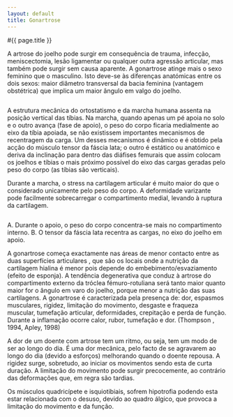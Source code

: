 ```yaml
---
layout: default
title: Gonartrose
---
```


#{{ page.title }}

A artrose do joelho pode surgir em consequência de trauma, infecção, meniscectomia, lesão ligamentar ou qualquer outra agressão articular, mas também pode surgir sem causa aparente.
A gonartrose atinge mais o sexo feminino que o masculino. Isto deve-se às diferenças anatómicas entre os dois sexos: maior diâmetro transversal da bacia feminina (vantagem obstétrica) que implica um maior ângulo em valgo do joelho.

<img alt="" src="{{ site.url }}/assets/index_clip_image002.jpg" />

A estrutura mecânica do ortostatismo e da marcha humana assenta na posição vertical das tíbias. Na marcha, quando apenas um pé apoia no solo e o outro avança (fase de apoio), o peso do corpo ficaria medialmente ao eixo da tíbia apoiada, se não existissem importantes mecanismos de recentragem da carga. Um desses mecanismos é dinâmico e é obtido pela acção do músculo tensor da fáscia lata; o outro é estático ou anatómico e deriva da inclinação para dentro das diáfises femurais que assim colocam os joelhos e tíbias o mais próximo possível do eixo das cargas geradas pelo peso do corpo (as tíbias são verticais).

Durante a marcha, o stress na cartilagem articular é muito maior do que o considerado unicamente pelo peso do corpo. A deformidade varizante pode facilmente sobrecarregar o compartimento medial, levando à ruptura da cartilagem.

<img alt="" src="{{ site.url }}/assets/index_clip_image002_0000.jpg" />

A. Durante o apoio, o peso do corpo concentra-se mais no compartimento interno.
B. O tensor da fáscia lata recentra as cargas, no eixo do joelho em apoio.

A gonartrose começa exactamente nas áreas de menor contacto entre as duas superfícies articulares , que são os locais onde a nutrição da cartilagem hialina é menor pois depende do embebimento/esvaziamento (efeito de esponja). A tendência degenerativa que conduz à artrose do compartimento externo da tróclea fémuro-rotuliana será tanto maior quanto maior for o ângulo em varo do joelho, porque menor a nutrição das suas  cartilagens.
A gonartrose é caracterizada pela presença de: dor, espasmos musculares, rigidez, limitação do movimento, desgaste e fraqueza muscular, tumefação articular, deformidades, crepitação e perda de função. Durante a inflamação ocorre calor, rubor, tumefação e dor. (Thompson , 1994, Apley, 1998)

A dor de um doente com artrose tem um ritmo, ou seja, tem um modo de ser ao longo do dia. É uma dor mecânica, pelo facto de se agravarem ao longo do dia (devido a esforços) melhorando quando o doente repousa. A rigidez surge, sobretudo, ao iniciar os movimentos sendo esta de curta duração. A limitação do movimento pode surgir precocemente, ao contrário das deformações que, em regra são tardias.

Os músculos quadricípete e isquiotibiais, sofrem hipotrofia podendo esta estar relacionada com o desuso, devido ao quadro álgico, que provoca a limitação do movimento e da função.
